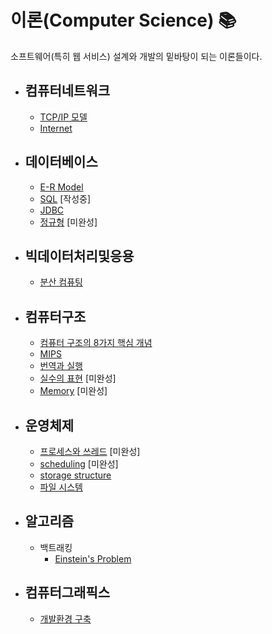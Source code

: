 # 이론(Computer Science) 📚
소프트웨어(특히 웹 서비스) 설계와 개발의 밑바탕이 되는 이론들이다.

* ## 컴퓨터네트워크 
	* [TCP/IP 모델](https://github.com/mingeun2154/CS/tree/main/Network/TCPandIP#osi-and-tcpip) 
	* [Internet](https://github.com/mingeun2154/CS/tree/main/Network/Internet#internet) 
* ## 데이터베이스
	* [E-R Model](https://github.com/mingeun2154/CS/tree/main/DB/ER)
	* [SQL](https://github.com/mingeun2154/CS/tree/main/DB/SQL#sql) [작성중]
	* [JDBC](https://github.com/mingeun2154/CS/tree/main/DB/JDBC#jdbc)
	* [정규형](https://github.com/mingeun2154/CS/tree/main/DB/NF) [미완성]
* ## 빅데이터처리및응용
	* [분산 컴퓨팅](https://github.com/mingeun2154/CS/tree/main/BigData/distributed#distributed-computing-for-data-mining)
* ## 컴퓨터구조
	* [컴퓨터 구조의 8가지 핵심 개념](https://github.com/mingeun2154/CS/tree/main/ComputerArchitecture/eightGreatIdea#eight-gread-ideas-in-computer-architecture)
	* [MIPS](https://github.com/mingeun2154/CS/tree/main/ComputerArchitecture/MIPS#mips-architecture)
	* [번역과 실행](https://github.com/mingeun2154/CS/tree/main/ComputerArchitecture/translate-start#translating-and-starting-a-program) 
	* [실수의 표현](https://github.com/mingeun2154/CS/tree/main/ComputerArchitecture/FloatingPoint) [미완성]
	* [Memory](https://github.com/mingeun2154/CS/tree/main/ComputerArchitecture/Memory) [미완성]
* ## 운영체제 
	* [프로세스와 쓰레드](https://github.com/mingeun2154/CS/tree/main/OS/ProcessAndThread) [미완성]
	* [scheduling](https://github.com/mingeun2154/CS/tree/main/OS/Scheduling) [미완성]
	* [storage structure](https://github.com/mingeun2154/CS/tree/main/OS/StorageStructure)
	* [파일 시스템](https://github.com/mingeun2154/FileSystem) 
* ## 알고리즘
	* 백트래킹
		* [Einstein's Problem](https://github.com/mingeun2154/CS/tree/main/Algorithm/BackTracking#einsteins-riddle)
* ## 컴퓨터그래픽스
	* [개발환경 구축](https://github.com/mingeun2154/CS/tree/main/CG/DevEnv#%EA%B0%9C%EB%B0%9C%ED%99%98%EA%B2%BD-%EA%B5%AC%EC%B6%95)
